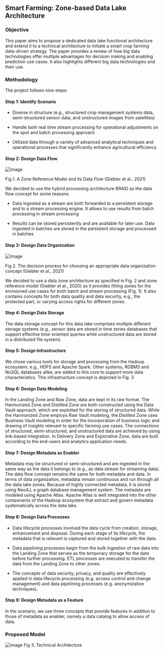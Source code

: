 ## Smart Farming: Zone-based Data Lake Architecture
### Objective
This paper aims to propose a dedicated data lake functional architecture and extend it to a technical
architecture to initiate a smart crop farming data-driven strategy. The paper provides a review of how big data technologies
offer multiple advantages for decision making and enabling prediction use cases. It also highlights
different big data technologies and their use.
### Methodology
The project follows nine steps:
#### Step 1: Identify Scenario

- Diverse in structure (e.g., structured crop management systems data, semi-structured sensor data, and unstructured images from satellites)

- Handle both real time stream processing for operational adjustments on the spot and batch processing approach

- Utilized data through a variety of advanced analytical techniques and operational processes that significantly enhance agricultural efficiency
#### Step 2: Design Data Flow 

![image](https://github.com/toanpm03/Smart-Farming-Zone-Based-Data-Lake-Architecture/assets/131639954/d0a1a717-fd79-4279-9e82-b6fbd3e5e34c)

Fig 1. A Zone Reference Model and its Data Flow (Giebler et al., 2021)

We decided to use the hybrid processing architecture BRAID as the data flow concept for some reasons:

- Data ingested as a stream are both forwarded to a persistent storage and to a stream processing engine. It allows to use results from batch processing in stream processing

- Results can be stored persistently and are available for later use. Data ingested in batches are stored in the persistent storage and processed in batches
#### Step 3: Design Data Organization

![image](https://github.com/toanpm03/Smart-Farming-Zone-Based-Data-Lake-Architecture/assets/131639954/af8fea29-e42e-4094-ad36-aa5bbc1b953e)

Fig 2. The decision process for choosing an appropriate data organization concept (Giebler et al., 2021)

We decided to use a data zone architecture as specified in Fig. 2  and zone reference model (Giebler et al., 2020) as it provides fitting zones for the envisioned use cases for both batch and stream processing (Fig. 1). It also contains concepts for both data quality and data security, e.g., the protected part, or varying access rights for different zones.
#### Step 4: Design Data Storage
The data storage concept for this data lake comprises multiple different storage systems (e.g., sensor data are stored in time series databases that support effective time-oriented queries while unstructured data are stored in a distributed file system).
#### Step 5: Design Infrastructure
We chose various tools for storage and processing from the Hadoop ecosystem, e.g., HDFS and Apache Spark. Other systems, RDBMS and NoSQL databases alike, are added to this core to support more data characteristics. This infrastructure concept is depicted in Fig. 3
#### Step 6: Design Data Modeling
In the Landing Zone and Raw Zone, data are kept in its raw format. The Harmonized Zone and Distilled Zone are both constructed using the Data Vault approach, which are exploited for the storing of structured data. While the Harmonized Zone employs Raw Vault modeling, the Distilled Zone uses Business Vault modeling in order for the incorporation of business logic and drawing of insights relevant to specific farming use cases. The connections of structured, semi-structured, and unstructured data are achieved by using link-based integration. In Delivery Zone and Explorative Zone, data are built according to the end-users and analytics application needs.
#### Step 7: Design Metadata as Enabler
Metadata may be structured or semi-structured and are ingested in the same way as the data it belongs to (e.g., as data stream for streaming data). The data flow concept remains the same for both metadata and data. In terms of data organization, metadata remain continuous and run through all the data lake zones. Because of highly connected metadata, it is stored using Neo4J, a graph database management system. The metadata are modeled using Apache Atlas. Apache Atlas is well integrated into the other components of the Hadoop ecosystem that extract and govern metadata systematically across the data lake.

#### Step 8: Design Data Processes
- Data lifecycle processes involved the data cycle from creation, storage, enhancement and disposal. During each stage of its lifecycle, the metadata that is relevant is captured and stored together with the data. 

- Data pipelining processes begin from the bulk ingestion of raw data into the Landing Zone that serves as the temporary storage for the data before further processing. ETL processes are executed to transfer the data from the Landing Zone to other zones.

- The concepts of data security, privacy, and quality are effectively applied in data lifecycle processing (e.g. access control and change management) and data pipelining processes (e.g. anonymization techniques).
#### Step 9: Design Metadata as a Feature
In the scenario, we use three concepts that provide features in addition to those of metadata as enabler, namely a data catalog to allow access of data.

### Proposed Model
![image](https://github.com/toanpm03/Smart-Farming-Zone-Based-Data-Lake-Architecture/assets/131639954/dfec0c8a-8d28-4e3d-98f9-2ef437c7642a)
Fig 3. Technical Architecture
